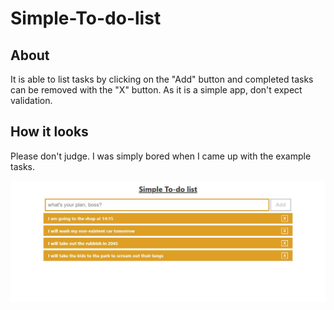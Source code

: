 # Simple-To-do-list

## About

It is able to list tasks by clicking on the "Add" button and completed tasks can be removed with the "X" button.
As it is a simple app, don't expect validation.

## How it looks

Please don't judge. I was simply bored when I came up with the example tasks.<br>

![demo](demo.JPG)
